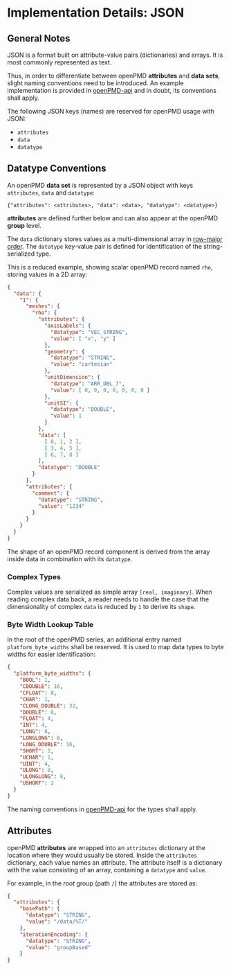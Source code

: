 # Implementation Details: JSON

## General Notes

JSON is a format built on attribute-value pairs (dictionaries) and arrays.
It is most commonly represented as text.

Thus, in order to differentiate between openPMD **attributes** and **data sets**, slight naming conventions need to be introduced.
An example implementation is provided in [openPMD-api](https://github.com/openPMD/openPMD-api) and in doubt, its conventions shall apply.

The following JSON keys (names) are reserved for openPMD usage with JSON:
- `attributes`
- `data`
- `datatype`

## Datatype Conventions

An openPMD **data set** is represented by a JSON object with keys `attributes`, `data` and `datatype`:
```
{"attributes": <attributes>, "data": <data>, "datatype": <datatype>}
```

**attributes** are defined further below and can also appear at the openPMD **group** level.

The `data` dictionary stores values as a multi-dimensional array in [row-major order](https://en.wikipedia.org/wiki/Row-_and_column-major_order#Programming_languages_and_libraries).
The `datatype` key-value pair is defined for identification of the string-serialized type.

This is a reduced example, showing scalar openPMD record named `rho`, storing values in a 2D array:
```json
{
  "data": {
    "1": {
      "meshes": {
        "rho": {
          "attributes": {
            "axisLabels": {
              "datatype": "VEC_STRING",
              "value": [ "x", "y" ]
            },
            "geometry": {
              "datatype": "STRING",
              "value": "cartesian"
            },
            "unitDimension": {
              "datatype": "ARR_DBL_7",
              "value": [ 0, 0, 0, 0, 0, 0, 0 ]
            },
            "unitSI": {
              "datatype": "DOUBLE",
              "value": 1
            }
          },
          "data": [
            [ 0, 1, 2 ],
            [ 3, 4, 5 ],
            [ 6, 7, 8 ]
          ],
          "datatype": "DOUBLE"
        }
      },
      "attributes": {
        "comment": {
          "datatype": "STRING",
          "value": "1234"
        }
      }
    }
  }
}
```

The shape of an openPMD record component is derived from the array inside data in combination with its `datatype`.

### Complex Types

Complex values are serialized as simple array `[real, imaginary]`.
When reading complex data back, a reader needs to handle the case that the dimensionality of complex `data` is reduced by `1` to derive its `shape`.

### Byte Width Lookup Table

In the root of the openPMD series, an additional entry named `platform_byte_widths` shall be reserved.
It is used to map data types to byte widths for easier identification:
```json
{
  "platform_byte_widths": {
    "BOOL": 1,
    "CDOUBLE": 16,
    "CFLOAT": 8,
    "CHAR": 1,
    "CLONG_DOUBLE": 32,
    "DOUBLE": 8,
    "FLOAT": 4,
    "INT": 4,
    "LONG": 8,
    "LONGLONG": 8,
    "LONG_DOUBLE": 16,
    "SHORT": 2,
    "UCHAR": 1,
    "UINT": 4,
    "ULONG": 8,
    "ULONGLONG": 8,
    "USHORT": 2
  }
}
```
The naming conventions in [openPMD-api](https://github.com/openPMD/openPMD-api) for the types shall apply.


## Attributes

openPMD **attributes** are wrapped into an `attributes` dictionary at the location where they would usually be stored.
Inside the `attributes` dictionary, each value names an attribute.
The attribute itself is a dictionary with the value consisting of an array, containing a `datatype` and `value`.

For example, in the *root* group (path `/`) the attributes are stored as:
```json
{
  "attributes": {
    "basePath": {
      "datatype": "STRING",
      "value": "/data/%T/"
    },
    "iterationEncoding": {
      "datatype": "STRING",
      "value": "groupBased"
    }
}
```
